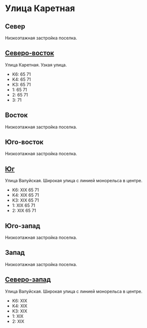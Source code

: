 # Улица Каретная

## Север

Низкоэтажная застройка поселка.

## [Северо-восток](./10407045.md)

Улица Каретная.
Узкая улица.

* K6:   65  71
* K4:   65  71
* K3:   65  71
* 1:    65  71
* 2:    65  71
* 3:    71

## Восток

Низкоэтажная застройка поселка.

## Юго-восток

Низкоэтажная застройка поселка.

## [Юг](./10405055.md)

Улица Валуйская.
Широкая улица с линией монорельса в центре.

* K6:   XIX
        65  71
* K4:   XIX
        65  71
* K3:   XIX
        65  71
* 1:    XIX
        65  71
* 2:    XIX
        65  71

## Юго-запад

Низкоэтажная застройка поселка.

## Запад

Низкоэтажная застройка поселка.

## [Северо-запад](./10400040.md)

Улица Валуйская.
Широкая улица с линией монорельса в центре.

* K6:   XIX
* K4:   XIX
* K3:   XIX
* 1:    XIX
* 2:    XIX
